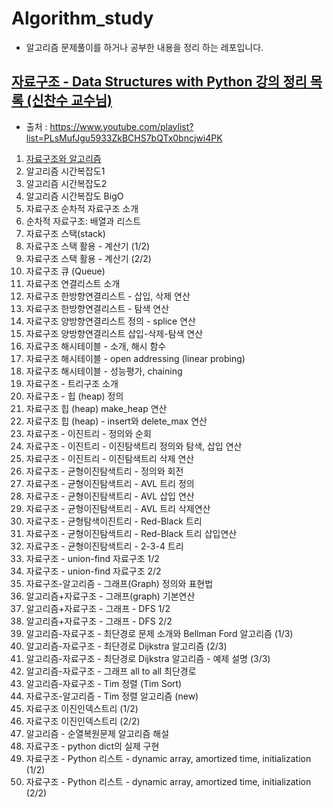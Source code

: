 # Algorithm_study

- 알고리즘 문제풀이를 하거나 공부한 내용을 정리 하는 레포입니다.

## [자료구조 - Data Structures with Python 강의 정리 목록 (신찬수 교수님)](https://www.youtube.com/playlist?list=PLsMufJgu5933ZkBCHS7bQTx0bncjwi4PK)
- 출처 : https://www.youtube.com/playlist?list=PLsMufJgu5933ZkBCHS7bQTx0bncjwi4PK
01. [자료구조와 알고리즘](https://github.com/rowanna/algorithm_study/blob/main/0000-study/01.%EC%9E%90%EB%A3%8C%EA%B5%AC%EC%A1%B0%EC%99%80%20%EC%95%8C%EA%B3%A0%EB%A6%AC%EC%A6%98.md)
02. 알고리즘 시간복잡도1
03. 알고리즘 시간복잡도2
04. 알고리즘 시간복잡도 BigO
05. 자료구조 순차적 자료구조 소개
06. 순차적 자료구조: 배열과 리스트
07. 자료구조 스택(stack)
08. 자료구조 스택 활용 - 계산기 (1/2)
09. 자료구조 스택 활용 - 계산기 (2/2)
10. 자료구조 큐 (Queue)
11. 자료구조 연결리스트 소개
12. 자료구조 한방향연결리스트 - 삽입, 삭제 연산
13. 자료구조 한방향연결리스트 - 탐색 연산
14. 자료구조 양방향연결리스트 정의 - splice 연산
15. 자료구조 양방향연결리스트 삽입-삭제-탐색 연산
16. 자료구조 해시테이블 - 소개, 해시 함수
17. 자료구조 해시테이블 - open addressing (linear probing)
18. 자료구조 해시테이블 - 성능평가, chaining
19. 자료구조 - 트리구조 소개
20. 자료구조 - 힙 (heap) 정의
21. 자료구조 힙 (heap) make_heap 연산
22. 자료구조 힙 (heap) - insert와 delete_max 연산
23. 자료구조 - 이진트리 - 정의와 순회
24. 자료구조 - 이진트리 - 이진탐색트리 정의와 탐색, 삽입 연산
25. 자료구조 - 이진트리 - 이진탐색트리 삭제 연산
26. 자료구조 - 균형이진탐색트리 - 정의와 회전
27. 자료구조 - 균형이진탐색트리 - AVL 트리 정의
28. 자료구조 - 균형이진탐색트리 - AVL 삽입 연산
29. 자료구조 - 균형이진탐색트리 - AVL 트리 삭제연산
30. 자료구조 - 균형탐색이진트리 - Red-Black 트리
31. 자료구조 - 균형이진탐색트리 - Red-Black 트리 삽입연산
32. 자료구조 - 균형이진탐색트리 - 2-3-4 트리
33. 자료구조 - union-find 자료구조 1/2
34. 자료구조 - union-find 자료구조 2/2
35. 자료구조-알고리즘 - 그래프(Graph) 정의와 표현법
36. 알고리즘+자료구조 - 그래프(graph) 기본연산
37. 알고리즘+자료구조 - 그래프 - DFS 1/2
38. 알고리즘+자료구조 - 그래프 - DFS 2/2
39. 알고리즘-자료구조 - 최단경로 문제 소개와 Bellman Ford 알고리즘 (1/3)
40. 알고리즘-자료구조 - 최단경로 Dijkstra 알고리즘 (2/3)
41. 알고리즘-자료구조 - 최단경로 Dijkstra 알고리즘 - 예제 설명 (3/3)
42. 알고리즘-자료구조 - 그래프 all to all 최단경로
43. 알고리즘-자료구조 - Tim 정렬 (Tim Sort)
44. 자료구조-알고리즘 - Tim 정렬 알고리즘 (new)
45. 자료구조 이진인덱스트리 (1/2)
46. 자료구조 이진인덱스트리 (2/2)
47. 알고리즘 - 순열복원문제 알고리즘 해설
48. 자료구조 - python dict의 실제 구현
49. 자료구조 - Python 리스트 - dynamic array, amortized time, initialization (1/2)
50. 자료구조 - Python 리스트 - dynamic array, amortized time, initialization (2/2)
